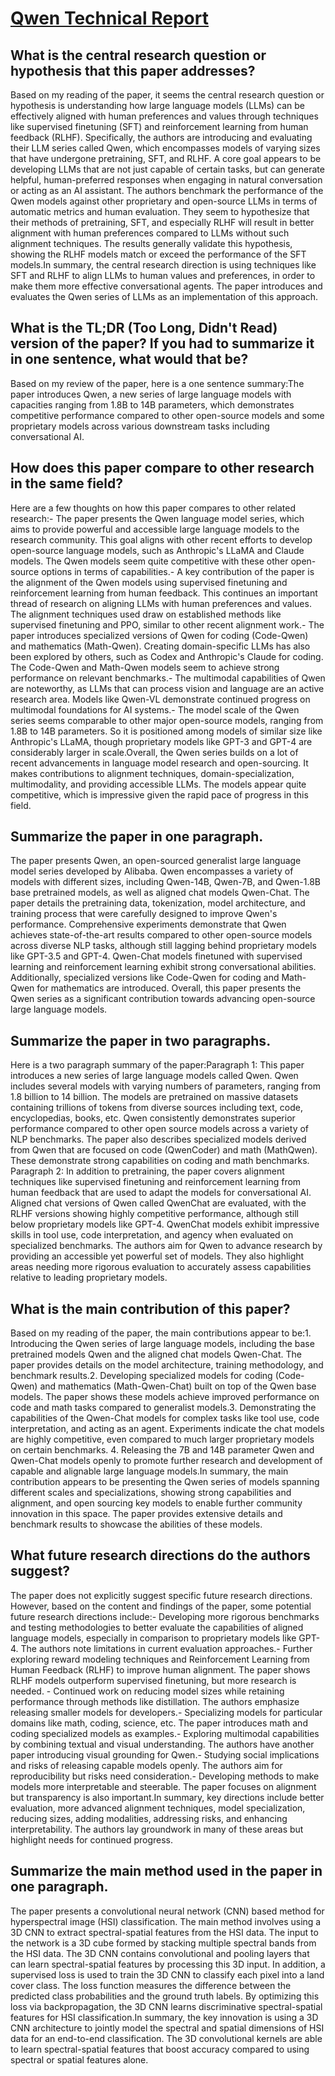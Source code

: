 # [Qwen Technical Report](https://arxiv.org/abs/2309.16609)

## What is the central research question or hypothesis that this paper addresses?

Based on my reading of the paper, it seems the central research question or hypothesis is understanding how large language models (LLMs) can be effectively aligned with human preferences and values through techniques like supervised finetuning (SFT) and reinforcement learning from human feedback (RLHF). Specifically, the authors are introducing and evaluating their LLM series called Qwen, which encompasses models of varying sizes that have undergone pretraining, SFT, and RLHF. A core goal appears to be developing LLMs that are not just capable of certain tasks, but can generate helpful, human-preferred responses when engaging in natural conversation or acting as an AI assistant. The authors benchmark the performance of the Qwen models against other proprietary and open-source LLMs in terms of automatic metrics and human evaluation. They seem to hypothesize that their methods of pretraining, SFT, and especially RLHF will result in better alignment with human preferences compared to LLMs without such alignment techniques. The results generally validate this hypothesis, showing the RLHF models match or exceed the performance of the SFT models.In summary, the central research direction is using techniques like SFT and RLHF to align LLMs to human values and preferences, in order to make them more effective conversational agents. The paper introduces and evaluates the Qwen series of LLMs as an implementation of this approach.


## What is the TL;DR (Too Long, Didn't Read) version of the paper? If you had to summarize it in one sentence, what would that be?

Based on my review of the paper, here is a one sentence summary:The paper introduces Qwen, a new series of large language models with capacities ranging from 1.8B to 14B parameters, which demonstrates competitive performance compared to other open-source models and some proprietary models across various downstream tasks including conversational AI.


## How does this paper compare to other research in the same field?

Here are a few thoughts on how this paper compares to other related research:- The paper presents the Qwen language model series, which aims to provide powerful and accessible large language models to the research community. This goal aligns with other recent efforts to develop open-source language models, such as Anthropic's LLaMA and Claude models. The Qwen models seem quite competitive with these other open-source options in terms of capabilities.- A key contribution of the paper is the alignment of the Qwen models using supervised finetuning and reinforcement learning from human feedback. This continues an important thread of research on aligning LLMs with human preferences and values. The alignment techniques used draw on established methods like supervised finetuning and PPO, similar to other recent alignment work.- The paper introduces specialized versions of Qwen for coding (Code-Qwen) and mathematics (Math-Qwen). Creating domain-specific LLMs has also been explored by others, such as Codex and Anthropic's Claude for coding. The Code-Qwen and Math-Qwen models seem to achieve strong performance on relevant benchmarks.- The multimodal capabilities of Qwen are noteworthy, as LLMs that can process vision and language are an active research area. Models like Qwen-VL demonstrate continued progress on multimodal foundations for AI systems.- The model scale of the Qwen series seems comparable to other major open-source models, ranging from 1.8B to 14B parameters. So it is positioned among models of similar size like Anthropic's LLaMA, though proprietary models like GPT-3 and GPT-4 are considerably larger in scale.Overall, the Qwen series builds on a lot of recent advancements in language model research and open-sourcing. It makes contributions to alignment techniques, domain-specialization, multimodality, and providing accessible LLMs. The models appear quite competitive, which is impressive given the rapid pace of progress in this field.


## Summarize the paper in one paragraph.

The paper presents Qwen, an open-sourced generalist large language model series developed by Alibaba. Qwen encompasses a variety of models with different sizes, including Qwen-14B, Qwen-7B, and Qwen-1.8B base pretrained models, as well as aligned chat models Qwen-Chat. The paper details the pretraining data, tokenization, model architecture, and training process that were carefully designed to improve Qwen's performance. Comprehensive experiments demonstrate that Qwen achieves state-of-the-art results compared to other open-source models across diverse NLP tasks, although still lagging behind proprietary models like GPT-3.5 and GPT-4. Qwen-Chat models finetuned with supervised learning and reinforcement learning exhibit strong conversational abilities. Additionally, specialized versions like Code-Qwen for coding and Math-Qwen for mathematics are introduced. Overall, this paper presents the Qwen series as a significant contribution towards advancing open-source large language models.


## Summarize the paper in two paragraphs.

Here is a two paragraph summary of the paper:Paragraph 1: This paper introduces a new series of large language models called Qwen. Qwen includes several models with varying numbers of parameters, ranging from 1.8 billion to 14 billion. The models are pretrained on massive datasets containing trillions of tokens from diverse sources including text, code, encyclopedias, books, etc. Qwen consistently demonstrates superior performance compared to other open source models across a variety of NLP benchmarks. The paper also describes specialized models derived from Qwen that are focused on code (QwenCoder) and math (MathQwen). These demonstrate strong capabilities on coding and math benchmarks. Paragraph 2: In addition to pretraining, the paper covers alignment techniques like supervised finetuning and reinforcement learning from human feedback that are used to adapt the models for conversational AI. Aligned chat versions of Qwen called QwenChat are evaluated, with the RLHF versions showing highly competitive performance, although still below proprietary models like GPT-4. QwenChat models exhibit impressive skills in tool use, code interpretation, and agency when evaluated on specialized benchmarks. The authors aim for Qwen to advance research by providing an accessible yet powerful set of models. They also highlight areas needing more rigorous evaluation to accurately assess capabilities relative to leading proprietary models.


## What is the main contribution of this paper?

Based on my reading of the paper, the main contributions appear to be:1. Introducing the Qwen series of large language models, including the base pretrained models Qwen and the aligned chat models Qwen-Chat. The paper provides details on the model architecture, training methodology, and benchmark results.2. Developing specialized models for coding (Code-Qwen) and mathematics (Math-Qwen-Chat) built on top of the Qwen base models. The paper shows these models achieve improved performance on code and math tasks compared to generalist models.3. Demonstrating the capabilities of the Qwen-Chat models for complex tasks like tool use, code interpretation, and acting as an agent. Experiments indicate the chat models are highly competitive, even compared to much larger proprietary models on certain benchmarks. 4. Releasing the 7B and 14B parameter Qwen and Qwen-Chat models openly to promote further research and development of capable and alignable large language models.In summary, the main contribution appears to be presenting the Qwen series of models spanning different scales and specializations, showing strong capabilities and alignment, and open sourcing key models to enable further community innovation in this space. The paper provides extensive details and benchmark results to showcase the abilities of these models.


## What future research directions do the authors suggest?

The paper does not explicitly suggest specific future research directions. However, based on the content and findings of the paper, some potential future research directions include:- Developing more rigorous benchmarks and testing methodologies to better evaluate the capabilities of aligned language models, especially in comparison to proprietary models like GPT-4. The authors note limitations in current evaluation approaches.- Further exploring reward modeling techniques and Reinforcement Learning from Human Feedback (RLHF) to improve human alignment. The paper shows RLHF models outperform supervised finetuning, but more research is needed. - Continued work on reducing model sizes while retaining performance through methods like distillation. The authors emphasize releasing smaller models for developers.- Specializing models for particular domains like math, coding, science, etc. The paper introduces math and coding specialized models as examples.- Exploring multimodal capabilities by combining textual and visual understanding. The authors have another paper introducing visual grounding for Qwen.- Studying social implications and risks of releasing capable models openly. The authors aim for reproducibility but risks need consideration.- Developing methods to make models more interpretable and steerable. The paper focuses on alignment but transparency is also important.In summary, key directions include better evaluation, more advanced alignment techniques, model specialization, reducing sizes, adding modalities, addressing risks, and enhancing interpretability. The authors lay groundwork in many of these areas but highlight needs for continued progress.


## Summarize the main method used in the paper in one paragraph.

The paper presents a convolutional neural network (CNN) based method for hyperspectral image (HSI) classification. The main method involves using a 3D CNN to extract spectral-spatial features from the HSI data. The input to the network is a 3D cube formed by stacking multiple spectral bands from the HSI data. The 3D CNN contains convolutional and pooling layers that can learn spectral-spatial features by processing this 3D input. In addition, a supervised loss is used to train the 3D CNN to classify each pixel into a land cover class. The loss function measures the difference between the predicted class probabilities and the ground truth labels. By optimizing this loss via backpropagation, the 3D CNN learns discriminative spectral-spatial features for HSI classification.In summary, the key innovation is using a 3D CNN architecture to jointly model the spectral and spatial dimensions of HSI data for an end-to-end classification. The 3D convolutional kernels are able to learn spectral-spatial features that boost accuracy compared to using spectral or spatial features alone.
